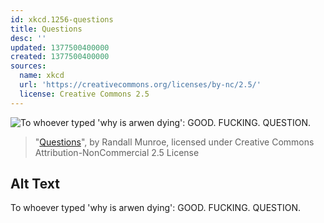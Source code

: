 ```yaml
---
id: xkcd.1256-questions
title: Questions
desc: ''
updated: 1377500400000
created: 1377500400000
sources:
  name: xkcd
  url: 'https://creativecommons.org/licenses/by-nc/2.5/'
  license: Creative Commons 2.5
---
```

![To whoever typed 'why is arwen dying': GOOD. FUCKING. QUESTION.](https://imgs.xkcd.com/comics/questions.png)
> "[Questions](https://xkcd.com/1256/)", by Randall Munroe, licensed under Creative Commons Attribution-NonCommercial 2.5 License

## Alt Text
To whoever typed 'why is arwen dying': GOOD. FUCKING. QUESTION.
